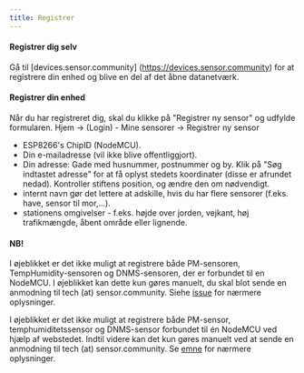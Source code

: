 ```yaml
---
title: Registrer
---
```


#### Registrer dig selv

Gå til [devices.sensor.community] (https://devices.sensor.community) for at registrere din enhed og blive en del af det åbne datanetværk.


#### Registrer din enhed
Når du har registreret dig, skal du klikke på "Registrer ny sensor" og udfylde formularen.
Hjem -> (Login) - Mine sensorer -> Registrer ny sensor

* ESP8266's ChipID (NodeMCU).
* Din e-mailadresse (vil ikke blive offentliggjort).
* Din adresse: Gade med husnummer, postnummer og by. Klik på "Søg indtastet adresse" for at få oplyst stedets koordinater (disse er afrundet nedad). Kontroller stiftens position, og ændre den om nødvendigt.
* internt navn gør det lettere at adskille, hvis du har flere sensorer (f.eks. have, sensor til mor,...).
* stationens omgivelser - f.eks. højde over jorden, vejkant, høj trafikmængde, åbent område eller lignende.

#### NB!
I øjeblikket er det ikke muligt at registrere både PM-sensoren, TempHumidity-sensoren og DNMS-sensoren, der er forbundet til en NodeMCU.
I øjeblikket kan dette kun gøres manuelt, du skal blot sende en anmodning til tech (at) sensor.community.
Siehe [issue](https://github.com/opendata-stuttgart/sensor.community/issues/117) for nærmere oplysninger.

I øjeblikket er det ikke muligt at registrere både PM-sensor, temphumiditetssensor og DNMS-sensor forbundet til én NodeMCU ved hjælp af webstedet.
Indtil videre kan det kun gøres manuelt ved at sende en anmodning til tech (at) sensor.community.
Se [emne](https://github.com/opendata-stuttgart/sensor.community/issues/117) for nærmere oplysninger.
